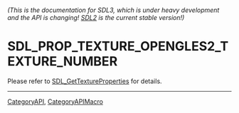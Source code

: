 ###### (This is the documentation for SDL3, which is under heavy development and the API is changing! [SDL2](https://wiki.libsdl.org/SDL2/) is the current stable version!)
# SDL_PROP_TEXTURE_OPENGLES2_TEXTURE_NUMBER

Please refer to [SDL_GetTextureProperties](SDL_GetTextureProperties) for details.

----
[CategoryAPI](CategoryAPI), [CategoryAPIMacro](CategoryAPIMacro)

